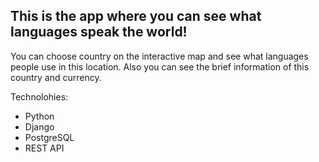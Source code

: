 ## This is the app where you can see what languages speak the world! 
You can choose country on the interactive map and see what languages people use in this location. Also you can see the brief information of this country and currency. 

Technolohies:
   - Python
   - Django
   - PostgreSQL
   - REST API
